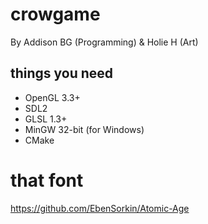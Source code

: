 # crowgame

By Addison BG (Programming) & Holie H (Art)

## things you need
* OpenGL 3.3+
* SDL2
* GLSL 1.3+
* MinGW 32-bit (for Windows)
* CMake

# that font
https://github.com/EbenSorkin/Atomic-Age
